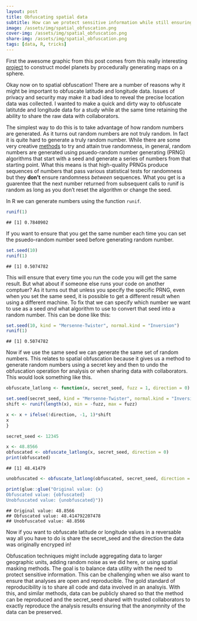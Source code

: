 ```yaml
---
layout: post
title: Obfuscating spatial data
subtitle: How can we protect sensitive information while still ensuring reproducibility?
image: /assets/img/spatial_obfuscation.png
cover-img: /assets/img/spatial_obfuscation.png
share-img: /assets/img/spatial_obfuscation.png
tags: [data, R, tricks]
---
```


First the awesome graphic from this post comes from this really
interesting
[project](https://www.redblobgames.com/x/1843-planet-generation/) to
construct model planets by procedurally generating maps on a sphere.

Okay now on to spatial obfuscation! There are a number of reasons why it
might be important to obfuscate latitude and longitude data. Issues of
privacy and security may make it a bad idea to reveal the precise
location data was collected. I wanted to make a quick and dirty way to
obfuscate latitutde and longitude data for a study while at the same
time retaining the ability to share the raw data with collaborators.

The simplest way to do this is to take advantage of how random numbers
are generated. As it turns out random numbers are not truly random. In
fact it is quite hard to generate a truly random number. While there are
some very creative
[methods](https://blog.cloudflare.com/randomness-101-lavarand-in-production)
to try and attain true randomness, in general, random numbers are
generated using psuedo-random number generating (PRNG) algorithms that
start with a seed and generate a series of numbers from that starting
point. What this means is that high-quality PRNGs produce sequences of
numbers that pass various statistical tests for randomness but they
**don’t** ensure randomness *between* sequences. What you get is a
guarentee that the next number returned from subsequent calls to runif
is random as long as you don’t reset the algorithm or change the seed.

In R we can generate numbers using the function `runif`.

``` r
runif(1)
```

    ## [1] 0.7840902

If you want to ensure that you get the same number each time you can set
the psuedo-random number seed before generating random number.

``` r
set.seed(10)
runif(1)
```

    ## [1] 0.5074782

This will ensure that every time you run the code you will get the same
result. But what about if someone else runs your code on another
comptuer? As it turns out that unless you specify the specific PRNG,
even when you set the same seed, it is possible to get a different
result when using a different machine. To fix that we can specify which
number we want to use as a seed *and* what algorithm to use to convert
that seed into a random number. This can be done like this:

``` r
set.seed(10, kind = "Mersenne-Twister", normal.kind = "Inversion")
runif(1)
```

    ## [1] 0.5074782

Now if we use the same seed we can generate the same set of random
numbers. This relates to spatial obfuscation because it gives us a
method to generate random numbers using a secret key and then to undo
the obfuscation operation for analysis or when sharing data with
collaborators. This would look something like this.

``` r
obfuscate_latlong <- function(x, secret_seed, fuzz = 1, direction = 0) {

set.seed(secret_seed, kind = "Mersenne-Twister", normal.kind = "Inversion")
shift <- runif(length(x), min = -fuzz, max = fuzz)

x <- x + ifelse(!direction, -1, 1)*shift
x
} 

secret_seed <- 12345

x <- 48.8566
obfuscated <- obfuscate_latlong(x, secret_seed, direction = 0)
print(obfuscated)
```

    ## [1] 48.41479

``` r
unobfuscated <- obfuscate_latlong(obfuscated, secret_seed, direction = 1)

print(glue::glue("Original value: {x}
Obfuscated value: {obfuscated}
Unobfuscated value: {unobfuscated}"))
```

    ## Original value: 48.8566
    ## Obfuscated value: 48.414792207478
    ## Unobfuscated value: 48.8566

Now if you want to obfuscate latitude or longitude values in a
reversable way all you have to do is share the secret_seed and the
direction the data was originally encryped in!

Obfuscation techniques might include aggregating data to larger
geographic units, adding random noise as we did here, or using spatial
masking methods. The goal is to balance data utility with the need to
protect sensitive information. This can be challenging when we also want
to ensure that analyses are open and reproducible. The gold standard of
reproducibility is to share all code and data involved in an analsyis.
With this, and similar methods, data can be publicly shared so that the
method can be reproduced and the secret_seed shared with trusted
collaborators to exactly reproduce the analysis results ensuring that
the anonymnity of the data can be preserved.
